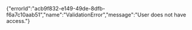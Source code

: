 {"errorId":"acb9f832-e149-49de-8dfb-f6a7c10aab51","name":"ValidationError","message":"User does not have access."}